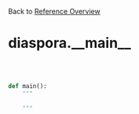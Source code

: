 
Back to [Reference Overview](https://github.com/pyrustic/diaspora/blob/master/docs/reference/README.md)

# diaspora.\_\_main\_\_



<br>


```python

def main():
    """
    
    """

```

